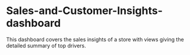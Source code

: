 # Sales-and-Customer-Insights-dashboard
This dashboard covers the sales insights of a store with views giving the detailed summary of top drivers. 
